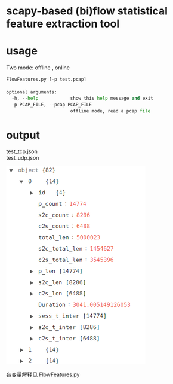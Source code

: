 # scapy-based (bi)flow statistical feature extraction tool

# usage

Two mode: offline , online

```python
FlowFeatures.py [-p test.pcap]

optional arguments:
  -h, --help            show this help message and exit
  -p PCAP_FILE, --pcap PCAP_FILE
                        offline mode, read a pcap file
```

# output

test_tcp.json<br>test_udp.json

![alt text](https://github.com/helloriku/traffic-analysis/blob/master/pcap_process/json.png)

各变量解释见 FlowFeatures.py
